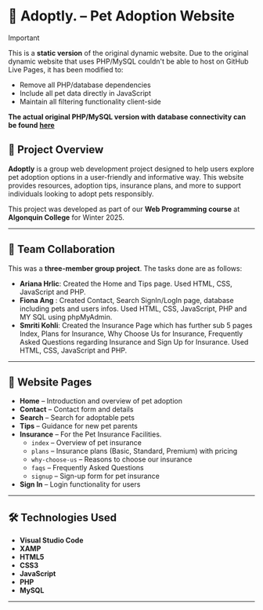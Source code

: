 # 🐾 Adoptly. – Pet Adoption Website

> [!IMPORTANT]
> This is a **static version** of the original dynamic website. Due to the original dynamic website that uses PHP/MySQL couldn't be able to host on GitHub Live Pages, it has been modified to:
> - Remove all PHP/database dependencies
> - Include all pet data directly in JavaScript
> - Maintain all filtering functionality client-side
> 
> **The actual original PHP/MySQL version with database connectivity can be found [here](https://github.com/ahrlic/Pet-Adoption-Application)**

## 📌 Project Overview
**Adoptly** is a group web development project designed to help users explore pet adoption options in a user-friendly and informative way. This website provides resources, adoption tips, insurance plans, and more to support individuals looking to adopt pets responsibly.

This project was developed as part of our **Web Programming course** at **Algonquin College** for Winter 2025.

---

## 👥 Team Collaboration
This was a **three-member group project**. The tasks done are as follows:<br />
- **Ariana Hrlic**: Created the Home and Tips page. Used HTML, CSS, JavaScript and PHP.<br />
- **Fiona Ang** : Created Contact, Search SignIn/LogIn page, database including pets and users infos. Used HTML, CSS, JavaScript, PHP and MY SQL using phpMyAdmin.<br />
- **Smriti Kohli**: Created the Insurance Page which has further sub 5 pages Index, Plans for Insurance, Why Choose Us for Insurance, Frequently Asked Questions regarding Insurance and Sign Up for Insurance. Used HTML, CSS, JavaScript and PHP.<br />

---

## 🧩 Website Pages
- **Home** – Introduction and overview of pet adoption
- **Contact** – Contact form and details
- **Search** – Search for adoptable pets
- **Tips** – Guidance for new pet parents
- **Insurance** – For the Pet Insurance Facilities. 
  - `index` – Overview of pet insurance  
  - `plans` – Insurance plans (Basic, Standard, Premium) with pricing  
  - `why-choose-us` – Reasons to choose our insurance  
  - `faqs` – Frequently Asked Questions  
  - `signup` – Sign-up form for pet insurance
- **Sign In** – Login functionality for users

---

## 🛠️ Technologies Used
- **Visual Studio Code**
- **XAMP**
- **HTML5**  
- **CSS3**  
- **JavaScript**  
- **PHP**  
- **MySQL**

---
